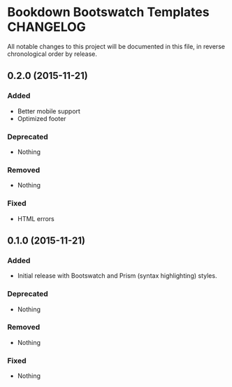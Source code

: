 # Bookdown Bootswatch Templates CHANGELOG

All notable changes to this project will be documented in this file, in reverse chronological order by release.

## 0.2.0 (2015-11-21)

### Added

* Better mobile support
* Optimized footer

### Deprecated

* Nothing

### Removed

* Nothing

### Fixed

* HTML errors

## 0.1.0 (2015-11-21)

### Added

* Initial release with Bootswatch and Prism (syntax highlighting) styles.

### Deprecated

* Nothing

### Removed

* Nothing

### Fixed

* Nothing
